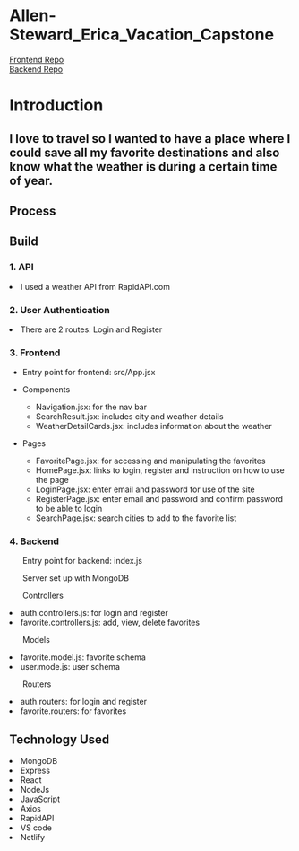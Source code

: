 # Allen-Steward_Erica_Vacation_Capstone

[Frontend Repo](https://github.com/mrsemas10/capstone325-frontend.git) <br/>
[Backend Repo](https://github.com/mrsemas10/capstone325-backend.git)


# Introduction
## I love to travel so I wanted to have a place where I could save all my favorite destinations and also know what the weather is during a certain time of year. 

## Process

## Build
### 1. API
<li>I used a weather API from RapidAPI.com</li>

### 2. User Authentication
<li>There are 2 routes: Login and Register</li>

### 3. Frontend
* Entry point for frontend: src/App.jsx

* Components
  * Navigation.jsx: for the nav bar
  * SearchResult.jsx: includes city and weather details
  * WeatherDetailCards.jsx: includes information about the weather

* Pages
    * FavoritePage.jsx: for accessing and manipulating the favorites
    * HomePage.jsx: links to login, register and instruction on how to use the page
    * LoginPage.jsx: enter email and password for use of the site
    * RegisterPage.jsx: enter email and password and confirm password to be able to login
    * SearchPage.jsx: search cities to add to the favorite list


### 4. Backend
<ol>Entry point for backend: index.js</ol>
<ol>Server set up with MongoDB</ol>

<ol>Controllers</ol>
<li>auth.controllers.js: for login and register</li>
<li>favorite.controllers.js: add, view, delete favorites</li>

<ol>Models</ol>
<li>favorite.model.js: favorite schema </li>
<li>user.mode.js: user schema</li>

<ol>Routers</ol>
<li>auth.routers: for login and register</li>
<li>favorite.routers: for favorites</li>


## Technology Used
<li>MongoDB</li>
<li>Express</li>
<li>React</li>
<li>NodeJs</li>
<li>JavaScript</li>
<li>Axios</li>
<li>RapidAPI</li>
<li>VS code</li>
<li>Netlify</li>

